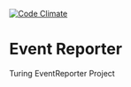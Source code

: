 [![Code Climate](https://codeclimate.com/github/bayendor/eventreporter/badges/gpa.svg)](https://codeclimate.com/github/bayendor/eventreporter)

Event Reporter
=============

Turing EventReporter Project
